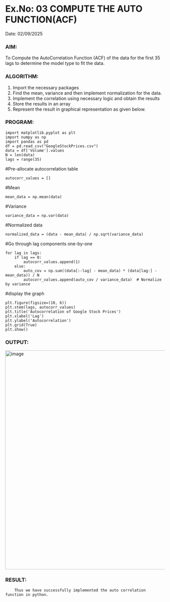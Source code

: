 # Ex.No: 03   COMPUTE THE AUTO FUNCTION(ACF)
Date: 02/09/2025

### AIM:
To Compute the AutoCorrelation Function (ACF) of the data for the first 35 lags to determine the model
type to fit the data.
### ALGORITHM:
1. Import the necessary packages
2. Find the mean, variance and then implement normalization for the data.
3. Implement the correlation using necessary logic and obtain the results
4. Store the results in an array
5. Represent the result in graphical representation as given below.
### PROGRAM:
```
import matplotlib.pyplot as plt
import numpy as np
import pandas as pd
df = pd.read_csv("GoogleStockPrices.csv")
data = df['Volume'].values  
N = len(data)
lags = range(35)
```


#Pre-allocate autocorrelation table
```
autocorr_values = []
```
#Mean
```
mean_data = np.mean(data)
```
#Variance
```
variance_data = np.var(data)
```
#Normalized data
```
normalized_data = (data - mean_data) / np.sqrt(variance_data)
```
#Go through lag components one-by-one
```
for lag in lags:
    if lag == 0:
        autocorr_values.append(1)
    else:
        auto_cov = np.sum((data[:-lag] - mean_data) * (data[lag:] - mean_data)) / N
        autocorr_values.append(auto_cov / variance_data)  # Normalize by variance
```
#display the graph
```
plt.figure(figsize=(10, 6))
plt.stem(lags, autocorr_values)
plt.title('Autocorrelation of Google Stock Prices')
plt.xlabel('Lag')
plt.ylabel('Autocorrelation')
plt.grid(True)
plt.show()
```
### OUTPUT:
<img width="1206" height="690" alt="image" src="https://github.com/user-attachments/assets/0ce8b8fc-5413-4d75-8195-0c226bcb7be4" />


### RESULT:
        Thus we have successfully implemented the auto correlation function in python.
